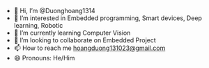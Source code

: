 - 👋 Hi, I’m @Duonghoang1314
- 👀 I’m interested in Embedded programming, Smart devices, Deep learning, Robotic
- 🌱 I’m currently learning Computer Vision
- 💞️ I’m looking to collaborate on Embedded Project
- 📫 How to reach me hoangduong131023@gmail.com
- 😄 Pronouns: He/Him
